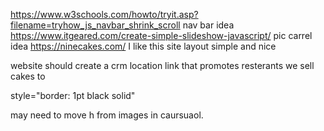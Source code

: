 https://www.w3schools.com/howto/tryit.asp?filename=tryhow_js_navbar_shrink_scroll   nav bar idea
https://www.itgeared.com/create-simple-slideshow-javascript/ pic carrel idea
https://ninecakes.com/ I like this site layout simple and nice 

website should create a crm
location link that promotes resterants we sell cakes to


style="border: 1pt black solid"

may need to move h from images in caursuaol.